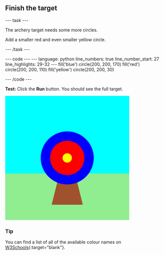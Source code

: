 <h2 class="c-project-heading--task">Finish the target</h2>

--- task ---

The archery target needs some more circles.

Add a smaller red and even smaller yellow circle.

--- /task ---
<div class="c-project-code">
--- code ---
---
language: python
line_numbers: true
line_number_start: 27
line_highlights: 29-32
---
    fill('blue')
    circle(200, 200, 170)
    fill('red')
    circle(200, 200, 110)
    fill('yellow')     
    circle(200, 200, 30)

--- /code ---
</div>

**Test:** Click the **Run** button. You should see the full target.

![three circles representing a target](images/three-circles.png)

<div class="c-project-callout c-project-callout--tip">

### Tip
You can find a list of all of the available colour names on [W3Schools](https://www.w3schools.com/colors/colors_names.asp){:target="blank"}. 

</div>